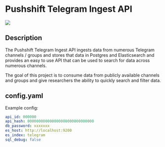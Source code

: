 # Pushshift Telegram Ingest API

![](https://encrypted-tbn0.gstatic.com/images?q=tbn:ANd9GcSXG_xMmYM2H-3aA23-yLirD5s20cVBC-VtbnCQQt-jEbDld7lp)

## Description

The Pushshift Telegram Ingest API ingests data from numerous Telegram channels / groups and stores that data in Postgres and Elasticsearch and provides an easy to use API that can be used to search for data across numerous channels.

The goal of this project is to consume data from publicly available channels and groups and give researchers the ability to quickly search and filter data.


## config.yaml

Example config:
```yaml
api_id: 000000
api_hash: 000000000000000000000000000000
db_password: xxxxxxx
es_host: http://localhost:9200
es_index: telegram
sql_debug: false
```
